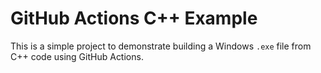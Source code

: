 # GitHub Actions C++ Example

This is a simple project to demonstrate building a Windows `.exe` file from C++ code using GitHub Actions.
